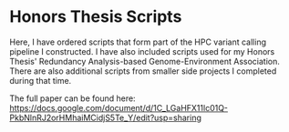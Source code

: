 # Honors Thesis Scripts
Here, I have ordered scripts that form part of the HPC variant calling pipeline I constructed. I have also included scripts used for my Honors Thesis' Redundancy Analysis-based Genome-Environment Association. There are also additional scripts from smaller side projects I completed during that time.

The full paper can be found here: https://docs.google.com/document/d/1C_LGaHFX11lc01Q-PkbNlnRJ2orHMhaiMCidjS5Te_Y/edit?usp=sharing
